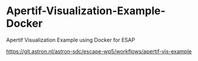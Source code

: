 # Apertif-Visualization-Example-Docker
Apertif Visualization Example using Docker for ESAP

https://git.astron.nl/astron-sdc/escape-wp5/workflows/apertif-vis-example

